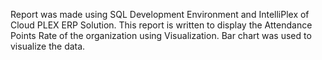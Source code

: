 Report was made using SQL Development Environment and IntelliPlex of Cloud PLEX ERP Solution.
This report is written to display the Attendance Points Rate of the organization using Visualization. Bar chart was used to visualize the data.
 



